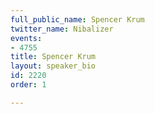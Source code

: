 ```yaml
---
full_public_name: Spencer Krum
twitter_name: Nibalizer
events:
- 4755
title: Spencer Krum
layout: speaker_bio
id: 2220
order: 1

---
```

